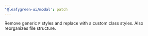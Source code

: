 ```yaml
---
'@leafygreen-ui/modal': patch
---
```


Remove generic `P` styles and replace with a custom class styles. Also reorganizes file structure.
